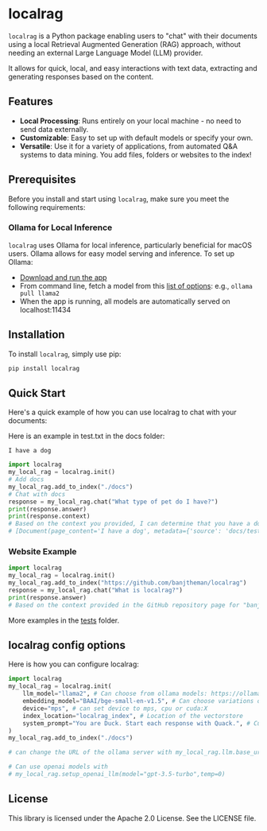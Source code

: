 # localrag

`localrag` is a Python package enabling users to "chat" with their documents using a local Retrieval Augmented Generation (RAG) approach, without needing an external Large Language Model (LLM) provider.

It allows for quick, local, and easy interactions with text data, extracting and generating responses based on the content.

## Features

- **Local Processing**: Runs entirely on your local machine - no need to send data externally.
- **Customizable**: Easy to set up with default models or specify your own.
- **Versatile**: Use it for a variety of applications, from automated Q&A systems to data mining. You add files, folders or websites to the index!

## Prerequisites

Before you install and start using `localrag`, make sure you meet the following requirements:

### Ollama for Local Inference

`localrag` uses Ollama for local inference, particularly beneficial for macOS users. Ollama allows for easy model serving and inference. To set up Ollama:

* [Download and run the app](https://ollama.ai/download)
* From command line, fetch a model from this [list of options](https://github.com/jmorganca/ollama): e.g., `ollama pull llama2`
* When the app is running, all models are automatically served on localhost:11434

## Installation

To install `localrag`, simply use pip:

```bash
pip install localrag
```

## Quick Start

Here's a quick example of how you can use localrag to chat with your documents:

Here is an example in test.txt in the docs folder:

```
I have a dog
```

```python
import localrag
my_local_rag = localrag.init()
# Add docs
my_local_rag.add_to_index("./docs")
# Chat with docs
response = my_local_rag.chat("What type of pet do I have?")
print(response.answer)
print(response.context)
# Based on the context you provided, I can determine that you have a dog. Therefore, the type of pet you have is "dog."
# [Document(page_content='I have a dog', metadata={'source': 'docs/test.txt'})]
```

### Website Example

```python
import localrag
my_local_rag = localrag.init()
my_local_rag.add_to_index("https://github.com/banjtheman/localrag")
response = my_local_rag.chat("What is localrag?")
print(response.answer)
# Based on the context provided in the GitHub repository page for "banjtheman/localrag", localrag is a chat application that allows users to communicate with their documents locally...
```

More examples in the [tests](./tests) folder.

## localrag config options

Here is how you can configure localrag:

```python
import localrag
my_local_rag = localrag.init(
    llm_model="llama2", # Can choose from ollama models: https://ollama.ai/library
    embedding_model="BAAI/bge-small-en-v1.5", # Can choose variations of https://huggingface.co/BAAI/bge-large-en-v1.5, top 5 embedding model https://huggingface.co/spaces/mteb/leaderboard
    device="mps", # can set device to mps, cpu or cuda:X
    index_location="localrag_index", # Location of the vectorstore
    system_prompt="You are Duck. Start each response with Quack.", # Custom system prompt
)
my_local_rag.add_to_index("./docs")

# can change the URL of the ollama server with my_local_rag.llm.base_url = "http://ollama:11434"

# Can use openai models with
# my_local_rag.setup_openai_llm(model="gpt-3.5-turbo",temp=0)
```

## License

This library is licensed under the Apache 2.0 License. See the LICENSE file.
